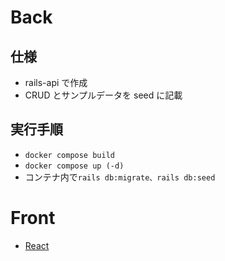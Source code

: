# Back

## 仕様

- rails-api で作成
- CRUD とサンプルデータを seed に記載

## 実行手順

- `docker compose build`
- `docker compose up (-d)`
- コンテナ内で`rails db:migrate、rails db:seed`

# Front

- [React](https://github.com/Re-he4i5/posting-react-rails-frontend)
